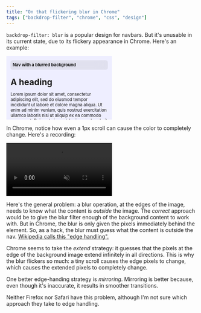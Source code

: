 ```yaml
---
title: "On that flickering blur in Chrome"
tags: ["backdrop-filter", "chrome", "css", "design"]
---
```


`backdrop-filter: blur` is a popular design for navbars.
But it's unusable in its current state, due to its flickery appearance in Chrome.
Here's an example:

<div style="width: 25em; height: 15em; background: #eef; font-size: 0.8em; backdrop-filter: blur(0px); position: relative;">
  <div style="position: absolute; inset: 0; padding: 1em; overflow: scroll;">
    <div style="font-size: 2em; font-weight: bold; margin-top: 2em;">A heading</div>
    <p>
      Lorem ipsum dolor sit amet, consectetur adipiscing elit, sed do eiusmod tempor incididunt ut labore et dolore magna aliqua. Ut enim ad minim veniam, quis nostrud exercitation ullamco laboris nisi ut aliquip ex ea commodo consequat. Duis aute irure dolor in reprehenderit in voluptate velit esse cillum dolore eu fugiat nulla pariatur. Excepteur sint occaecat cupidatat non proident, sunt in culpa qui officia deserunt mollit anim id est laborum.
      Sed ut perspiciatis unde omnis iste natus error sit voluptatem accusantium doloremque laudantium, totam rem aperiam, eaque ipsa quae ab illo inventore veritatis et quasi architecto beatae vitae dicta sunt explicabo.
    </p>
  </div>
  <div style="position: absolute; top: 1em; left: 1em; right: 1em; padding: 0.5em; border-radius: 0.5em; font-weight: bold; backdrop-filter: blur(15px); -webkit-backdrop-filter: blur(15px); background: #aaa3;">
    Nav with a blurred background
  </div>
</div>

In Chrome, notice how even a 1px scroll
can cause the color to completely change.
Here's a recording:

<video controls autoplay loop muted playsinline style="max-width: 20em;">
  <source src="./recording.webm" type="video/webm">
  Your browser does not support the video tag.
</video>

Here's the general problem:
a blur operation,
at the edges of the image,
needs to know what the content is _outside_ the image.
The _correct_ approach would be to give the blur filter
enough of the background content to work with.
But in Chrome, the blur is only given the pixels immediately behind the element.
So, as a hack, the blur must guess what the content is outside the nav.
[Wikipedia calls this "edge handling".](<https://en.wikipedia.org/wiki/Kernel_(image_processing)#Edge_handling>)

Chrome seems to take the _extend_ strategy:
it guesses that the pixels at the edge of the background image
extend infinitely in all directions.
This is why the blur flickers so much:
a tiny scroll causes the edge pixels to change,
which causes the extended pixels to completely change.

One better edge-handing strategy is _mirroring_.
Mirroring is better because, even though it's inaccurate, it results in smoother transitions.

Neither Firefox nor Safari have this problem,
although I'm not sure which approach they take to edge handling.

